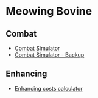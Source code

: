 # Meowing Bovine

## Combat

* [Combat Simulator](https://shykai.github.io/MWICombatSimulatorTest/dist/)
* [Combat Simulator - Backup](https://amvoidguy.github.io/MWICombatSimulatorTest/dist/index.html)

## Enhancing

* [Enhancing costs calculator](https://doh-nuts.github.io/Enhancelator/)
